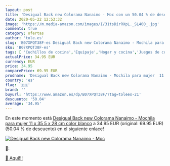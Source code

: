```yaml
---
layout: post
title: 'Desigual Back new Colorama Nanaimo - Moc con un 50.04 % de descuento'
date: 2020-05-22 12:53:32
image: 'https://m.media-amazon.com/images/I/31tsDirRXpL._SL400_.jpg'
comments: true
category: ofertas
author: 'tole.es'
slug: 'B07XPQT38F-es Desigual Back new Colorama Nanaimo - Mochila para mujer 11...'
sku: 'B07XPQT38F-es'
tags: [ 'Cuchillos de cocina','Equipaje','Hogar y cocina','Juegos de cuchillos de cocina','Mochilas','Mochilas tipo casual','Utensilios de cocina','mochila', ]
actualPrice: 34.95 EUR
currency: EUR
price: 34.95
comparePrice: 69.95 EUR
prodname: 'Desigual Back new Colorama Nanaimo - Mochila para mujer  11 x 35 5 x 28 cm  color blanco'
country: 'es'
flag: '🇪🇸'
brand: ''
buyurl: 'https://www.amazon.es/dp/B07XPQT38F/?tag=tolees-21'
descuento: '50.04'
average: '34.95'
---
```


En este momento está [Desigual Back new Colorama Nanaimo - Mochila para mujer  11 x 35 5 x 28 cm  color blanco](https://www.amazon.es/dp/B07XPQT38F/?tag=tolees-21) a 34.95 EUR (original: 69.95 EUR) (50.04 %  de descuento) en el siguiente enlace!

[![Desigual Back new Colorama Nanaimo - Moc](https://m.media-amazon.com/images/I/31tsDirRXpL._SL400_.jpg)](https://www.amazon.es/dp/B07XPQT38F/?tag=tolees-21)

🔎:


[🛒 Aquí!!!](https://www.amazon.es/dp/B07XPQT38F/?tag=tolees-21)
